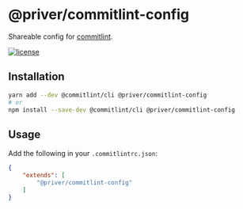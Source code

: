 # @priver/commitlint-config

Shareable config for [commitlint].

[![license](https://img.shields.io/github/license/priver/linters.svg)](https://github.com/priver/linters/blob/master/LICENSE.txt)

## Installation

```bash
yarn add --dev @commitlint/cli @priver/commitlint-config
# or
npm install --save-dev @commitlint/cli @priver/commitlint-config
```

## Usage

Add the following in your `.commitlintrc.json`:

```json
{
    "extends": [
        "@priver/commitlint-config"
    ]
}
```

[commitlint]: http://marionebl.github.io/commitlint/
